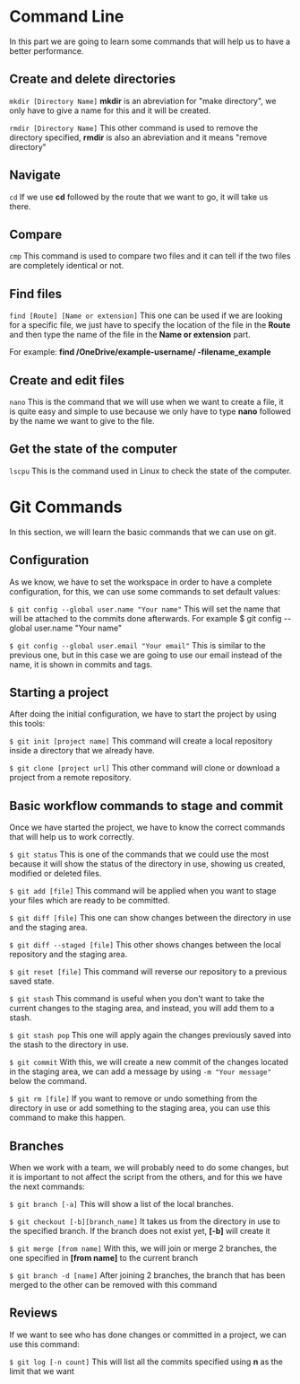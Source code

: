 # Command Line

In this part we are going to learn some commands that will help us to have a better performance.

## Create and delete directories

`mkdir [Directory Name]`
__mkdir__ is an abreviation for "make directory", we only have to give a name for this and it will be created.

`rmdir [Directory Name]`
This other command is used to remove the directory specified, __rmdir__ is also an abreviation and it means "remove directory" 


## Navigate

`cd`
If we use __cd__ followed by the route that we want to go, it will take us there. 


## Compare

`cmp`
This command is used to compare two files and it can tell if the two files are completely identical or not.


## Find files

`find [Route] [Name or extension]`
This one can be used if we are looking for a specific file, we just have to specify the location of the file in the __Route__ and then type the name of the file in the __Name or extension__ part.

For example:
__find /OneDrive/example-username/ -filename_example__


## Create and edit files

`nano`
This is the command that we will use when we want to create a file, it is quite easy and simple to use because we only have to type __nano__ followed by the name we want to give to the file.


## Get the state of the computer

`lscpu`
This is the command used in Linux to check the state of the computer.


# Git Commands

In this section, we will learn the basic commands that we can use on git.

## Configuration

As we know, we have to set the workspace in order to have a complete configuration, for this, we can use some commands to set default values:

`$ git config --global user.name "Your name"` 
This will set the name that will be attached to the commits done afterwards. For example $ git config --global user.name "Your name" 

`$ git config --global user.email "Your email"`
This is similar to the previous one, but in this case we are going to use our email instead of the name, it is shown in commits and tags.


## Starting a project

After doing the initial configuration, we have to start the project by using this tools:

`$ git init [project name]`
This command will create a local repository inside a directory that we already have.

`$ git clone [project url]`
This other command will clone or download a project from a remote repository.


## Basic workflow commands to stage and commit

Once we have started the project, we have to know the correct commands that will help us to work correctly.

`$ git status`
This is one of the commands that we could use the most because it will show the status of the directory in use, showing us created, modified or deleted files.

`$ git add [file]`
This command will be applied when you want to stage your files which are ready to be committed.

`$ git diff [file]`
This one can show changes between the directory in use and the staging area.

`$ git diff --staged [file]`
This other shows changes between the local repository and the staging area.

`$ git reset [file]`
This command will reverse our repository to a previous saved state.

`$ git stash`
This command is useful when you don't want to take the current changes to the staging area, and instead, you will add them to a stash.

`$ git stash pop`
This one will apply again the changes previously saved into the stash to the directory in use.

`$ git commit`
With this, we will create a new commit of the changes located in the staging area, we can add a message by using `-m "Your message"` below the command.

`$ git rm [file]`
If you want to remove or undo something from the directory in use or add something to the staging area, you can use this command to make this happen.


## Branches

When we work with a team, we will probably need to do some changes, but it is important to not affect the script from the others, and for this we have the next commands:

`$ git branch [-a]`
This will show a list of the local branches.

`$ git checkout [-b][branch_name]`
It takes us from the directory in use to the specified branch. If the branch does not exist yet, __[-b]__ will create it

`$ git merge [from name]`
With this, we will join or merge 2 branches, the one specified in __[from name]__ to the current branch

`$ git branch -d [name]`
After joining 2 branches, the branch that has been merged to the other can be removed with this command


## Reviews

If we want to see who has done changes or committed in a project, we can use this command:

`$ git log [-n count]`
This will list all the commits specified using __n__ as the limit that we want
